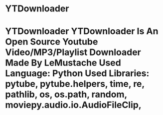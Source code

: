 # YTDownloader
# YTDownloader YTDownloader Is An Open Source Youtube Video/MP3/Playlist Downloader Made By LeMustache  Used Language:  Python  Used Libraries: pytube, pytube.helpers, time, re, pathlib, os, os.path, random, moviepy.audio.io.AudioFileClip,
